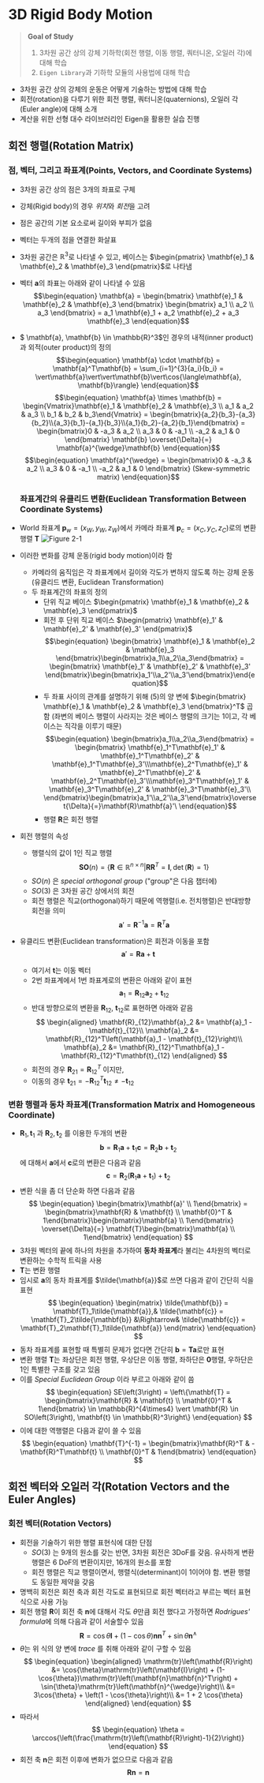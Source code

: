 # 3D Rigid Body Motion
> **Goal of Study**
> 1. 3차원 공간 상의 강체 기하학(회전 행렬, 이동 행렬, 쿼터니온, 오일러 각)에 대해 학습
> 2. `Eigen Library`과 기하학 모듈의 사용법에 대해 학습

* 3차원 공간 상의 강체의 운동은 어떻게 기술하는 방법에 대해 학습
* 회전(rotation)을 다루기 위한 회전 행렬, 쿼터니온(quaternions), 오일러 각(Euler angle)에 대해 소개
* 계산을 위한 선형 대수 라이브러리인 Eigen을 활용한 실습 진행

## 회전 행렬(Rotation Matrix)
### 점, 벡터, 그리고 좌표계(Points, Vectors, and Coordinate Systems)
* 3차원 공간 상의 점은 3개의 좌표로 구체
* 강체(Rigid body)의 경우 *위치*와 *회전*을 고려
* 점은 공간의 기본 요소로써 길이와 부피가 없음
* 벡터는 두개의 점을 연결한 화살표
* 3차원 공간은 $\mathbb{R}^3$로 나타낼 수 있고, 베이스는 $\begin{pmatrix} \mathbf{e}_1 & \mathbf{e}_2 & \mathbf{e}_3 \end{pmatrix}$로 나타냄
* 벡터 $\mathbf{a}$의 좌표는 아래와 같이 나타낼 수 있음
  $$\begin{equation}
  \mathbf{a} = \begin{bmatrix} \mathbf{e}_1 & \mathbf{e}_2 & \mathbf{e}_3 \end{bmatrix} \begin{bmatrix} a_1 \\ a_2 \\ a_3 \end{bmatrix} = a_1 \mathbf{e}_1 + a_2 \mathbf{e}_2 + a_3 \mathbf{e}_3 
  \end{equation}$$
* $ \mathbf{a}, \mathbf{b} \in \mathbb{R}^3$인 경우의 내적(inner product)과 외적(outer product)의 정의
  $$\begin{equation}
  \mathbf{a} \cdot \mathbf{b} = \mathbf{a}^T\mathbf{b} = \sum_{i=1}^{3}{a_i}{b_i} = \vert\mathbf{a}\vert\vert\mathbf{b}\vert\cos{\langle\mathbf{a}, \mathbf{b}\rangle}
  \end{equation}$$
  $$\begin{equation}
  \mathbf{a} \times \mathbf{b} = \begin{Vmatrix}\mathbf{e}_1 & \mathbf{e}_2 & \mathbf{e}_3 \\ a_1 & a_2 & a_3 \\ b_1 & b_2 & b_3\end{Vmatrix} = \begin{bmatrix}{a_2}{b_3}-{a_3}{b_2}\\{a_3}{b_1}-{a_1}{b_3}\\{a_1}{b_2}-{a_2}{b_1}\end{bmatrix} = \begin{bmatrix}0 & -a_3 & a_2 \\ a_3 & 0 & -a_1 \\ -a_2 & a_1 & 0 \end{bmatrix} \mathbf{b} \overset{\Delta}{=} \mathbf{a}^{\wedge}\mathbf{b}
  \end{equation}$$
  $$\begin{equation}
  \mathbf{a}^{\wedge} = \begin{bmatrix}0 & -a_3 & a_2 \\ a_3 & 0 & -a_1 \\ -a_2 & a_1 & 0 \end{bmatrix} (Skew-symmetric matrix)
  \end{equation}$$
  
  ### 좌표계간의 유클리드 변환(Euclidean Transformation Between Coordinate Systems)
* World 좌표계 $\mathbf{p}_w = \left(x_W, y_W, z_W\right)$에서 카메라 좌표계 $\mathbf{p}_c = \left(x_C, y_C, z_C\right)$로의 변환 행렬 $\mathbf{T}$
  ![Figure 2-1](./resource/3d-rigid-body-motion-fig-2-1.jpg)
* 이러한 변화를 강체 운동(rigid body motion)이라 함
  * 카메라의 움직임은 각 좌표계에서 길이와 각도가 변하지 않도록 하는 강체 운동 (유클리드 변환, Euclidean Transformation)
  * 두 좌표계간의 좌표의 정의
    * 단위 직교 베이스 $\begin{pmatrix} \mathbf{e}_1 & \mathbf{e}_2 & \mathbf{e}_3 \end{pmatrix}$
    * 회전 후 단위 직교 베이스 $\begin{pmatrix} \mathbf{e}_1' & \mathbf{e}_2' & \mathbf{e}_3' \end{pmatrix}$
    $$\begin{equation} \begin{bmatrix} \mathbf{e}_1 & \mathbf{e}_2 & \mathbf{e}_3 \end{bmatrix}\begin{bmatrix}a_1\\a_2\\a_3\end{bmatrix} = \begin{bmatrix} \mathbf{e}_1' & \mathbf{e}_2' & \mathbf{e}_3' \end{bmatrix}\begin{bmatrix}a_1'\\a_2'\\a_3'\end{bmatrix}\end{equation}$$
    * 두 좌표 사이의 관계를 설명하기 위해 (5)의 양 변에 $\begin{bmatrix} \mathbf{e}_1 & \mathbf{e}_2 & \mathbf{e}_3 \end{bmatrix}^T$ 곱함 (좌변의 베이스 행렬이 사라지는 것은 베이스 행렬의 크기는 1이고, 각 베이스는 직각을 이루기 때문)
        $$\begin{equation}
        \begin{bmatrix}a_1\\a_2\\a_3\end{bmatrix} = \begin{bmatrix} \mathbf{e}_1^T\mathbf{e}_1' & \mathbf{e}_1^T\mathbf{e}_2' & \mathbf{e}_1^T\mathbf{e}_3'\\\mathbf{e}_2^T\mathbf{e}_1' & \mathbf{e}_2^T\mathbf{e}_2' & \mathbf{e}_2^T\mathbf{e}_3'\\\mathbf{e}_3^T\mathbf{e}_1' & \mathbf{e}_3^T\mathbf{e}_2' & \mathbf{e}_3^T\mathbf{e}_3'\\ \end{bmatrix}\begin{bmatrix}a_1'\\a_2'\\a_3'\end{bmatrix}\overset{\Delta}{=}\mathbf{R}\mathbf{a}'\
        \end{equation}$$
    * 행렬 $\mathbf{R}$은 회전 행렬
* 회전 행렬의 속성
    * 행렬식의 값이 1인 직교 행렬
        $$ 
        \begin{equation}
        \mathbf{SO}(n) = \left\{
            \mathbf{R} \in \mathbb{R}^{n\times n} \vert 
            \mathbf{R} \mathbf{R}^T = \mathbf{I}, 
            \det\left(\mathbf{R}\right) = 1
             \right\}
        \end{equation}
        $$
    * $SO\left(n\right)$ 은 *special orthogonal group* ("group"은 다음 챕터에)
    * $SO\left(3\right)$ 은 3차원 공간 상에서의 회전
    * 회전 행렬은 직교(orthogonal)하기 때문에 역행렬(i.e. 전치행렬)은 반대방향 회전을 의미
        $$
        \begin{equation}
        \mathbf{a}' = \mathbf{R}^{-1}\mathbf{a} = \mathbf{R}^T\mathbf{a}
        \end{equation}
        $$
* 유클리드 변환(Euclidean transformation)은 회전과 이동을 포함
  $$
  \begin{equation}
  \mathbf{a}' = \mathbf{R}\mathbf{a} + \mathbf{t}
  \end{equation}
  $$
    * 여기서 $\mathbf{t}$는 이동 벡터
    * 2번 좌표계에서 1번 좌표계로의 변환은 아래와 같이 표현
      $$
      \begin{equation}
      \mathbf{a}_1 = \mathbf{R}_{12}\mathbf{a}_2 + \mathbf{t}_{12}
      \end{equation}
      $$
    * 반대 방향으로의 변환을 $\mathbf{R}_{12}$, $\mathbf{t}_{12}$로 표현하면 아래와 같음
      $$
      \begin{aligned}
      \mathbf{R}_{12}\mathbf{a}_2 &= \mathbf{a}_1 - \mathbf{t}_{12}\\
      \mathbf{a}_2 &= \mathbf{R}_{12}^T\left(\mathbf{a}_1 - \mathbf{t}_{12}\right)\\
      \mathbf{a}_2 &= \mathbf{R}_{12}^T\mathbf{a}_1 - \mathbf{R}_{12}^T\mathbf{t}_{12}
      \end{aligned}
      $$
    * 회전의 경우 $\mathbf{R}_{21} = \mathbf{R}_{12}^T$ 이지만, 
    * 이동의 경우 $\mathbf{t}_{21} = -\mathbf{R}_{12}^T\mathbf{t}_{12} \neq -\mathbf{t}_{12}$ 

### 변환 행렬과 동차 좌표계(Transformation Matrix and Homogeneous Coordinate)
* $\mathbf{R}_1, \mathbf{t}_1$ 과 $\mathbf{R}_2, \mathbf{t}_2$ 를 이용한 두개의 변환
    $$
    \mathbf{b} = \mathbf{R}_1\mathbf{a} + \mathbf{t}_1
    \mathbf{c} = \mathbf{R}_2\mathbf{b} + \mathbf{t}_2
    $$
  에 대해서 $\mathbf{a}$에서 $\mathbf{c}$로의 변환은 다음과 같음
    $$
    \mathbf{c} = \mathbf{R}_2\left(\mathbf{R}_1\mathbf{a} + \mathbf{t}_1\right) + \mathbf{t}_2
    $$
* 변환 식을 좀 더 단순화 하면 다음과 같음
    $$
    \begin{equation}
    \begin{bmatrix}\mathbf{a}' \\ 1\end{bmatrix} = 
    \begin{bmatrix}\mathbf{R} & \mathbf{t} \\ \mathbf{0}^T & 1\end{bmatrix}\begin{bmatrix}\mathbf{a} \\ 1\end{bmatrix} \overset{\Delta}{=}
    \mathbf{T}\begin{bmatrix}\mathbf{a} \\ 1\end{bmatrix}
    \end{equation}
    $$
* 3차원 벡터의 끝에 하나의 차원을 추가하여 **동차 좌표계**라 불리는 4차원의 벡터로 변환하는 수학적 트릭을 사용
* $\mathbf{T}$는 변환 행렬
* 임시로 $\mathbf{a}$의 동차 좌표계를 $\tilde{\mathbf{a}}$로 쓰면 다음과 같이 간단히 식을 표현
    $$
    \begin{equation}
    \begin{matrix}
    \tilde{\mathbf{b}} = \mathbf{T}_1\tilde{\mathbf{a}},& 
    \tilde{\mathbf{c}} = \mathbf{T}_2\tilde{\mathbf{b}} &\Rightarrow&
    \tilde{\mathbf{c}} = \mathbf{T}_2\mathbf{T}_1\tilde{\mathbf{a}}
    \end{matrix}
    \end{equation}
    $$
* 동차 좌표계를 표현할 때 특별히 문제가 없다면 간단히 $\mathbf{b} = \mathbf{T}\mathbf{a}$로만 표현
* 변환 행렬 $\mathbf{T}$는 좌상단은 회전 행렬, 우상단은 이동 행렬, 좌하단은 $\mathbf{0}$행렬, 우하단은 1인 특별한 구조를 갖고 있음
* 이를 *Special Euclidean Group* 이라 부르고 아래와 같이 씀
    $$
    \begin{equation}
    SE\left(3\right) = \left\{\mathbf{T} = 
    \begin{bmatrix}\mathbf{R} & \mathbf{t} \\ \mathbf{0}^T & 1\end{bmatrix} \in \mathbb{R}^{4\times4} \vert \mathbf{R} \in SO\left(3\right), \mathbf{t} \in \mathbb{R}^3\right\}
    \end{equation}
    $$
* 이에 대한 역행렬은 다음과 같이 쓸 수 있음
    $$ 
    \begin{equation}
    \mathbf{T}^{-1} = \begin{bmatrix}\mathbf{R}^T & -\mathbf{R}^T\mathbf{t} \\ \mathbf{0}^T & 1\end{bmatrix}
    \end{equation}
    $$

## 회전 벡터와 오일러 각(Rotation Vectors and the Euler Angles)
### 회전 벡터(Rotation Vectors)
* 회전을 기술하기 위한 행렬 표현식에 대한 단점
  * $SO\left(3\right)$ 는 9개의 원소를 갖는 반면, 3차원 회전은 3DoF를 갖음. 유사하게 변환 행렬은 6 DoF의 변환이지만, 16개의 원소를 포함
  * 회전 행렬은 직교 행렬이면서, 행렬식(determinant)이 1이어야 함. 변환 행렬도 동일한 제약을 갖음
* 명백히 회전은 회전 축과 회전 각도로 표현되므로 회전 벡터라고 부르는 벡터 표현식으로 사용 가능
* 회전 행렬 $\mathbf{R}$이 회전 축 $\mathbf{n}$에 대해서 각도 $\theta$만큼 회전 했다고 가정하면 *Rodrigues' formula*에 의해 다음과 같이 서술할수 있음
    $$
    \begin{equation}
    \mathbf{R} = 
    \cos{\theta}\mathbf{I} + \left(1 - \cos{\theta}\right)\mathbf{n}\mathbf{n}^T + \sin{\theta}\mathbf{n}^{\wedge}
    \end{equation}
    $$
* $\theta$는 위 식의 양 변에 *trace* 를 취해 아래와 같이 구할 수 있음
    $$
    \begin{equation}
    \begin{aligned}
    \mathrm{tr}\left(\mathbf{R}\right) 
    &= \cos{\theta}\mathrm{tr}\left(\mathbf{I}\right) + (1-\cos{\theta})\mathrm{tr}\left(\mathbf{n}\mathbf{n}^T\right) + \sin{\theta}\mathrm{tr}\left(\mathbf{n}^{\wedge}\right)\\
    &= 3\cos{\theta} + \left(1 - \cos{\theta}\right)\\
    &= 1 + 2 \cos{\theta}
    \end{aligned}
    \end{equation}
    $$
* 따라서
    $$ 
    \begin{equation}
    \theta = \arccos{\left(\frac{\mathrm{tr}\left(\mathbf{R}\right)-1}{2}\right)}
    \end{equation}
    $$
* 회전 축 $\mathbf{n}$은 회전 이후에 변화가 없으므로 다음과 같음
    $$
    \begin{equation}
    \mathbf{R}\mathbf{n} = \mathbf{n}
    \end{equation}
    $$
